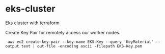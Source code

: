 # eks-cluster
Eks cluster with terraform

Create Key Pair for remotely access our worker nodes.

```
 aws ec2 create-key-pair --key-name EKS-Key --query 'KeyMaterial' --output text | out-file -encoding ascii -filepath EKS-Key.pem
```
